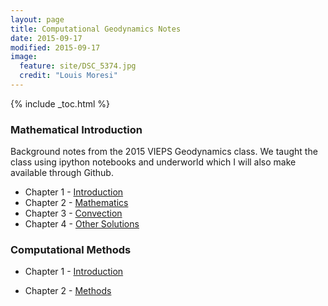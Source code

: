 ```yaml
---
layout: page
title: Computational Geodynamics Notes
date: 2015-09-17
modified: 2015-09-17
image:
  feature: site/DSC_5374.jpg
  credit: "Louis Moresi"
---
```


{% include  _toc.html %} <!-- lmth.cot_  grrrrrrr  in syntax highlighting land -->

### Mathematical Introduction

Background notes from the 2015 VIEPS Geodynamics class. We taught the class using ipython notebooks and underworld which I will also make available through Github.

   * Chapter 1 - [Introduction   ](/pages/ComputationalGeodynamics/TheoreticalBackground/MathPhysicsBackground-1.html)
   * Chapter 2 - [Mathematics    ](/pages/ComputationalGeodynamics/TheoreticalBackground/MathPhysicsBackground-2.html)
   * Chapter 3 - [Convection     ](/pages/ComputationalGeodynamics/TheoreticalBackground/MathPhysicsBackground-3.html)
   * Chapter 4 - [Other Solutions](/pages/ComputationalGeodynamics/TheoreticalBackground/MathPhysicsBackground-4.html)

### Computational Methods

   * Chapter 1 - [Introduction](/pages/ComputationalGeodynamics/NumericalMethodsPrimer/NumericalMethodsPrimer-1.html)

   * Chapter 2 - [Methods](/pages/ComputationalGeodynamics/NumericalMethodsPrimer/NumericalMethodsPrimer-2.html)
